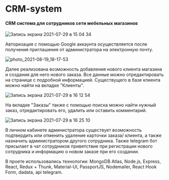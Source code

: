 
# CRM-system
#### CRM система для сотрудников сети мебельных магазинов
![Запись экрана 2021-07-29 в 15 04 34](https://user-images.githubusercontent.com/81704613/127488821-00d20df0-9bed-4674-bd5d-ea2adcb2fa2c.gif)

Авторизация с помощью Google аккаунта осуществляется после получения приглашения от администратора на электронную почту.

![photo_2021-08-19_18-17-53](https://user-images.githubusercontent.com/79358538/130095114-d45df31f-3cf4-4ff1-b497-68a0f1e5571f.jpg)

Далее реализована возможность добавления нового клиента магазина и создания для него нового заказа. Все данные можно отредактировать на странице с подробной информацией. Существущего в базе клиента можно найти на вкладке "Клиенты".

![Запись экрана 2021-07-29 в 16 12 54](https://user-images.githubusercontent.com/81704613/127498656-eb6c6338-6f67-4033-898d-bb4667043eb8.gif)

На вкладке "Заказы" также с помощью поиска можно найти нужный заказ, отредактировать его, удалить или оставить комментарий.

![Запись экрана 2021-07-29 в 16 25 10](https://user-images.githubusercontent.com/81704613/127500946-19ee28a8-445b-49b5-9f7d-00b1b3fd2772.gif)

В личном кабинете администратора существует возможность подтвердить или отменить удаление карточки заказа/ клиента, а также назначить администратором другого сотрудника.
Также telegram бот присылает в чат сотрудников приветствие при регистрации нового сотрудника и информацию о новом заказе при его создании.

В проете использовались технологии: MongoDB Atlas, Node.js, Express, React, Redux + Thunk, Material-UI, PassportJS, Nodemailer, React Hook Form, dadata, api telegram. 
